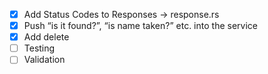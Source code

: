 - [x] Add Status Codes to Responses -> response.rs
- [x] Push “is it found?”, “is name taken?” etc. into the service
- [x] Add delete
- [ ] Testing
- [ ] Validation
